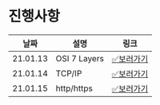 # 진행사항

|날짜|설명|링크|
|------|---|---|
|21.01.13|OSI 7 Layers|[✅보러가기](01.Network\hsh\21.01.21.md)|
|21.01.14|TCP/IP|[✅보러가기](01.Network\hsh\21.01.23.md)|
|21.01.15|http/https|[✅보러가기](01.Network\hsh\21.01.24.md)|